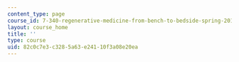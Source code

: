 ```yaml
---
content_type: page
course_id: 7-340-regenerative-medicine-from-bench-to-bedside-spring-2010
layout: course_home
title: ''
type: course
uid: 82c0c7e3-c328-5a63-e241-10f3a08e20ea
---
```

